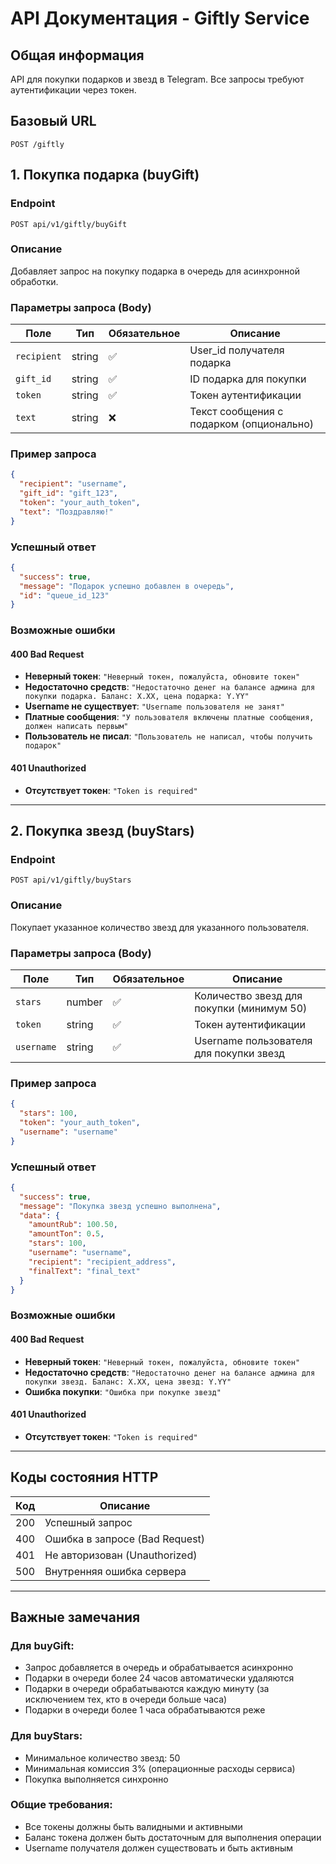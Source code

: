# API Документация - Giftly Service

## Общая информация

API для покупки подарков и звезд в Telegram. Все запросы требуют аутентификации через токен.

## Базовый URL
```
POST /giftly
```


## 1. Покупка подарка (buyGift)

### Endpoint
```
POST api/v1/giftly/buyGift
```

### Описание
Добавляет запрос на покупку подарка в очередь для асинхронной обработки.

### Параметры запроса (Body)

| Поле | Тип | Обязательное | Описание |
|------|-----|--------------|----------|
| `recipient` | string | ✅ | User_id получателя подарка |
| `gift_id` | string | ✅ | ID подарка для покупки |
| `token` | string | ✅ | Токен аутентификации |
| `text` | string | ❌ | Текст сообщения с подарком (опционально) |

### Пример запроса
```json
{
  "recipient": "username",
  "gift_id": "gift_123",
  "token": "your_auth_token",
  "text": "Поздравляю!"
}
```

### Успешный ответ
```json
{
  "success": true,
  "message": "Подарок успешно добавлен в очередь",
  "id": "queue_id_123"
}
```

### Возможные ошибки

#### 400 Bad Request
- **Неверный токен**: `"Неверный токен, пожалуйста, обновите токен"`
- **Недостаточно средств**: `"Недостаточно денег на балансе админа для покупки подарка. Баланс: X.XX, цена подарка: Y.YY"`
- **Username не существует**: `"Username пользователя не занят"`
- **Платные сообщения**: `"У пользователя включены платные сообщения, должен написать первым"`
- **Пользователь не писал**: `"Пользователь не написал, чтобы получить подарок"`

#### 401 Unauthorized
- **Отсутствует токен**: `"Token is required"`

---

## 2. Покупка звезд (buyStars)

### Endpoint
```
POST api/v1/giftly/buyStars
```

### Описание
Покупает указанное количество звезд для указанного пользователя.

### Параметры запроса (Body)

| Поле | Тип | Обязательное | Описание |
|------|-----|--------------|----------|
| `stars` | number | ✅ | Количество звезд для покупки (минимум 50) |
| `token` | string | ✅ | Токен аутентификации |
| `username` | string | ✅ | Username пользователя для покупки звезд |

### Пример запроса
```json
{
  "stars": 100,
  "token": "your_auth_token",
  "username": "username"
}
```

### Успешный ответ
```json
{
  "success": true,
  "message": "Покупка звезд успешно выполнена",
  "data": {
    "amountRub": 100.50,
    "amountTon": 0.5,
    "stars": 100,
    "username": "username",
    "recipient": "recipient_address",
    "finalText": "final_text"
  }
}
```

### Возможные ошибки

#### 400 Bad Request
- **Неверный токен**: `"Неверный токен, пожалуйста, обновите токен"`
- **Недостаточно средств**: `"Недостаточно денег на балансе админа для покупки звезд. Баланс: X.XX, цена звезд: Y.YY"`
- **Ошибка покупки**: `"Ошибка при покупке звезд"`

#### 401 Unauthorized
- **Отсутствует токен**: `"Token is required"`

---

## Коды состояния HTTP

| Код | Описание |
|-----|----------|
| 200 | Успешный запрос |
| 400 | Ошибка в запросе (Bad Request) |
| 401 | Не авторизован (Unauthorized) |
| 500 | Внутренняя ошибка сервера |

---

## Важные замечания

### Для buyGift:
- Запрос добавляется в очередь и обрабатывается асинхронно
- Подарки в очереди более 24 часов автоматически удаляются
- Подарки в очереди обрабатываются каждую минуту (за исключением тех, кто в очереди больше часа)
- Подарки в очереди более 1 часа обрабатываются реже

### Для buyStars:
- Минимальное количество звезд: 50
- Минимальная комиссия 3% (операционные расходы сервиса)
- Покупка выполняется синхронно

### Общие требования:
- Все токены должны быть валидными и активными
- Баланс токена должен быть достаточным для выполнения операции
- Username получателя должен существовать и быть активным
